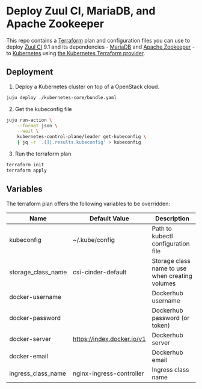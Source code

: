 # Deploy Zuul CI, MariaDB, and Apache Zookeeper

This repo contains a [Terraform](https://www.terraform.io) plan and
configuration files you can use to deploy [Zuul CI](zuul-ci.org/) 9.1 and its
dependencies - [MariaDB](https://mariadb.com) and [Apache
Zookeeper](https://zookeeper.apache.org/) - to
[Kubernetes](https://kubernetes.io) using [the Kubernetes Terraform
provider](https://registry.terraform.io/providers/hashicorp/kubernetes/latest).


## Deployment


1. Deploy a Kubernetes cluster on top of a OpenStack cloud.

``` bash
juju deploy ./kubernetes-core/bundle.yaml
```

2. Get the kubeconfig file

``` bash
juju run-action \
    --format json \
    --wait \
    kubernetes-control-plane/leader get-kubeconfig \
    | jq -r '.[]|.results.kubeconfig' > kubeconfig

```

3. Run the terraform plan
``` bash
terraform init
terraform apply
```

## Variables

The terraform plan offers the following variables to be overridden:

| Name               | Default Value              | Description                                     |
|--------------------|----------------------------|-------------------------------------------------|
| kubeconfig         | ~/.kube/config             | Path to kubectl configuration file              |
| storage_class_name | csi-cinder-default         | Storage class name to use when creating volumes |
| docker-username    |                            | Dockerhub username                              |
| docker-password    |                            | Dockerhub password (or token)                   |
| docker-server      | https://index.docker.io/v1 | Dockerhub server                                |
| docker-email       |                            | Dockerhub email                                 |
| ingress_class_name | nginx-ingress-controller   | Ingress class name                              |
